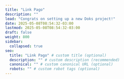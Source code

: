 ```yaml
---
title: "Link Pago"
description: ""
lead: "Congrats on setting up a new Doks project!"
date: 2025-05-08T08:54:32-03:00
lastmod: 2025-05-08T08:54:32-03:00
draft: false
weight: 800
sidebar:
  collapsed: true
seo:
  title: "Link Pago" # custom title (optional)
  description: "" # custom description (recommended)
  canonical: "" # custom canonical URL (optional)
  robots: "" # custom robot tags (optional)
---
```


